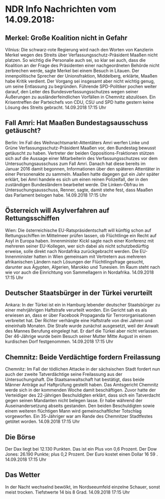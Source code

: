 # NDR Info Nachrichten vom 14.09.2018:


## Merkel: Große Koalition nicht in Gefahr
Vilnius: Die schwarz-rote Regierung wird nach den Worten von Kanzlerin Merkel wegen des Streits über Verfassungsschutz-Präsident Maaßen nicht platzen. So wichtig die Personalie auch sei, so klar sei auch, dass die Koalition an der Frage des Präsidenten einer nachgeordneten Behörde nicht zerbrechen werde, sagte Merkel bei einem Besuch in Litauen. Der innenpolitische Sprecher der Unionsfraktion, Middelberg, erklärte, Maaßen habe Kritik verdient. Der Vorgang sei insgesamt aber nicht wichtig genug, um seine Entlassung zu begründen. Führende SPD-Politiker pochen weiter darauf, den Leiter des Bundesverfassungsschutzes wegen seiner Äußerungen zu ausländerfeindlichen Vorfällen in Chemnitz abzulösen. Ein Krisentreffen der Parteichefs von CDU, CSU und SPD hatte gestern keine Lösung des Streits gebracht. 14.09.2018 17:15 Uhr 

## Fall Amri: Hat Maaßen Bundestagsausschuss getäuscht?
Berlin: Im Fall des Weihnachtsmarkt-Attentäters Amri werfen Linke und Grüne Verfassungsschutz-Präsident Maaßen vor, den Bundestag bewusst getäuscht zu haben. Vertreter der beiden Oppositions-Fraktionen stützen sich auf die Aussage einer Mitarbeiterin des Verfassungsschutzes vor dem Untersuchungsausschuss zum Fall Amri. Danach hat diese bereits im Januar 2016 damit begonnen, Informationen über den späteren Attentäter in einer Personenakte zu sammeln. Maaßen hatte dagegen gut ein Jahr später erklärt, bei Amri handele es sich um einen reinen Polizeifall, der in den zuständigen Bundesländern bearbeitet werde. Die Linken-Obfrau im Untersuchungsausschuss, Renner, sagte, damit stehe fest, dass Maaßen das Parlament belogen habe. 14.09.2018 17:15 Uhr 

## Österreich will Asylverfahren auf Rettungsschiffen
Wien: Die österreichische EU-Ratspräsidentschaft will künftig schon auf Rettungsschiffen im Mittelmeer prüfen lassen, ob Flüchtlinge ein Recht auf Asyl in Europa haben. Innenminister Kickl sagte nach einer Konferenz mit mehreren seiner EU-Kollegen, wer sich dabei als nicht schutzbedürftig erweise, solle direkt nach Nordafrika zurückgebracht werden. Die EU-Innenminister hatten in Wien gemeinsam mit Vertretern aus mehreren afrikanischen Ländern nach Lösungen der Flüchtlingsfrage gesucht, darunter aus Ägypten, Algerien, Marokko und Tunesien. Im Raum steht nach wie vor auch die Einrichtung von Sammellagern in Nordafrika. 14.09.2018 17:15 Uhr 

## Deutscher Staatsbürger in der Türkei verurteilt
Ankara: In der Türkei ist ein in Hamburg lebender deutscher Staatsbürger zu einer mehrjährigen Haftstrafe verurteilt worden. Ein Gericht sah es als erwiesen an, dass er über Facebook Propaganda für Terrororganisationen verbreitet hat. Der Richter verhängte eine Haftstrafe von drei Jahren und eineinhalb Monaten. Die Strafe wurde zunächst ausgesetzt, weil der Anwalt des Mannes Berufung eingelegt hat. Er darf die Türkei aber nicht verlassen. Der 46-Jährige wurde beim Besuch seiner Mutter Mitte August in einem kurdischen Dorf festgenommen. 14.09.2018 17:15 Uhr 

## Chemnitz: Beide Verdächtige fordern Freilassung
Chemnitz: Im Fall der tödlichen Attacke in der sächsischen Stadt fordert nun auch der zweite Tatverdächtige seine Freilassung aus der Untersuchungshaft. Die Staatsanwaltschaft hat bestätigt, dass beide Männer Anträge auf Haftprüfung gestellt haben. Das Amtsgericht Chemnitz werde sich in der kommenden Woche damit beschäftigen. Zuvor hatte der Verteidiger des 22-jährigen Beschuldigten erklärt, dass sich ein Tatverdacht gegen seinen Mandanten nicht belegen lasse. Er habe während der Auseinandersetzung abseits gestanden. Den beiden Beschuldigten sowie einem weiteren flüchtigen Mann wird gemeinschaftlicher Totschlag vorgeworfen. Ein 35-Jähriger war am Rande des Chemnitzer Stadtfestes getötet worden. 14.09.2018 17:15 Uhr 

## Die Börse
Der Dax liegt bei  12.130  Punkten. Das ist ein Plus von  0,6  Prozent. Der Dow Jones:  26.190  Punkte; plus  0,2  Prozent. Der Euro kostet einen Dollar  16 59 . 14.09.2018 17:15 Uhr 

## Das Wetter
In der Nacht wechselnd bewölkt, im Nordseeumfeld einzelne Schauer, sonst meist trocken. Tiefstwerte 14  bis 8 Grad. 14.09.2018 17:15 Uhr 
